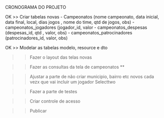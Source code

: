 CRONOGRAMA DO PROJETO

OK >> Criar tabelas novas
	- Campeonatos (nome campeonato, data inicial, data final, local, dias jogos , nome do time, qtd de jogos, obs)
	- campeonatos_jogadores (jogador_id, valor 
	- campeonatos_despesas (despesas_id, qtd , valor, obs)
	- campeonatos_patrocinadores (patrocinadores_id, valor, obs)
		
OK >> Modelar as tabelas modelo, resource e dto

>> Fazer o layout das telas novas

>> Fazer as consultas da tela de campeonatos **

>> Ajustar a parte de não criar municipio, bairro etc novos cada vezx que vai incluir um jogador
	Selecttwo
	
>> Fazer a parte de testes

>> Criar controle de acesso

>> Publicar
